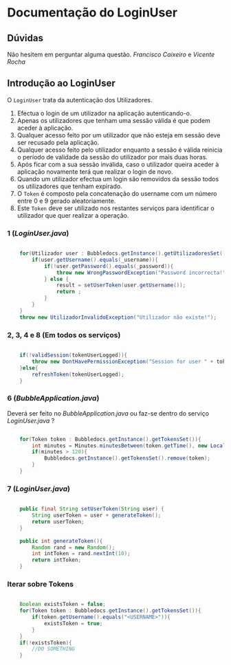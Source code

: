 Documentação do LoginUser
=========================
## Dúvidas
Não hesitem em perguntar alguma questão. _Francisco Caixeiro_ e _Vicente Rocha_

## Introdução ao LoginUser
O `LoginUser` trata da autenticação dos Utilizadores.
 1. Efectua o login de um utilizador na aplicação autenticando-o.
 2. Apenas os utilizadores que tenham uma sessão válida é que podem aceder à aplicação. 
 3. Qualquer acesso feito por um utilizador que não esteja em sessão deve ser recusado pela aplicação.
 4. Qualquer acesso feito pelo utilizador enquanto a sessão é válida reinicia o período de validade da sessão do utilizador por mais duas horas.
 5. Após ficar com a sua sessão inválida, caso o utilizador queira aceder à aplicação novamente terá que realizar o login de novo.
 6. Quando um utilizador efectua um login são removidos da sessão todos os utilizadores que tenham expirado.
 7. O `Token` é composto pela concatenação do username com um número entre 0 e 9 gerado aleatoriamente.
 8. Este `Token` deve ser utilizado nos restantes serviços para identificar o utilizador que quer realizar a operação.

### 1 (_LoginUser.java_)
```java

    for(Utilizador user : Bubbledocs.getInstance().getUtilizadoresSet()){
        if(user.getUsername().equals(_username)){
            if(!user.getPassword().equals(_password)){
                throw new WrongPasswordException("Password incorrecta!");
            } else {
                result = setUserToken(user.getUsername());
                return ;
            }
        } 
    }
    throw new UtilizadorInvalidoException("Utilizador não existe!"); 

```

### 2, 3, 4 e 8 (Em todos os serviços)
```java

    if(!validSession(tokenUserLogged)){
        throw new DontHavePermissionException("Session for user " + tokenUserLogged.substring(0, tokenUserLogged.length()-1) + " is invalid" );
    }else{
        refreshToken(tokenUserLogged);
    }    

```


### 6 (_BubbleApplication.java_)
Deverá ser feito no _BubbleApplication.java_ ou faz-se dentro do serviço _LoginUser.java_ ?
```java

    for(Token token : Bubbledocs.getInstance().getTokensSet()){
        int minutes = Minutes.minutesBetween(token.getTime(), new LocalTime()).getMinutes();
        if(minutes > 120){
            Bubbledocs.getInstance().getTokensSet().remove(token);
        }
    } 

```

### 7 (_LoginUser.java_)
```java

    public final String setUserToken(String user) {
        String userToken = user + generateToken();
        return userToken;
    }
    
    public int generateToken(){
        Random rand = new Random(); 
        int intToken = rand.nextInt(10);
        return intToken;
    }

```

### Iterar sobre Tokens
```java

    Boolean existsToken = false;
    for(Token token : Bubbledocs.getInstance().getTokensSet()){
        if(token.getUsername().equals("<USERNAME>")){
            existsToken = true;
        }
    }
    if(!existsToken){
        //DO SOMETHING
    }

```
